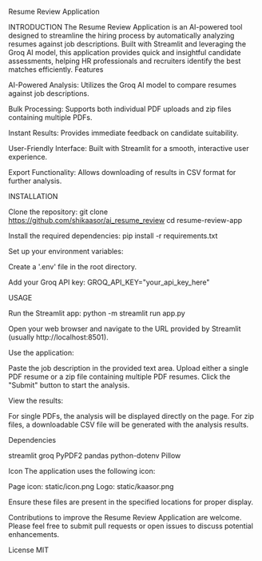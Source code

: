 Resume Review Application

INTRODUCTION
The Resume Review Application is an AI-powered tool designed to streamline the hiring process by automatically analyzing resumes against job descriptions. Built with Streamlit and leveraging the Groq AI model, this application provides quick and insightful candidate assessments, helping HR professionals and recruiters identify the best matches efficiently.
Features

AI-Powered Analysis: Utilizes the Groq AI model to compare resumes against job descriptions.

Bulk Processing: Supports both individual PDF uploads and zip files containing multiple PDFs.

Instant Results: Provides immediate feedback on candidate suitability.

User-Friendly Interface: Built with Streamlit for a smooth, interactive user experience.

Export Functionality: Allows downloading of results in CSV format for further analysis.


INSTALLATION

Clone the repository:
git clone https://github.com/shikaasor/ai_resume_review
cd resume-review-app

Install the required dependencies:
pip install -r requirements.txt

Set up your environment variables:

Create a '.env' file in the root directory.

Add your Groq API key:
GROQ_API_KEY="your_api_key_here"


USAGE

Run the Streamlit app:
python -m streamlit run app.py

Open your web browser and navigate to the URL provided by Streamlit (usually http://localhost:8501).

Use the application:

Paste the job description in the provided text area.
Upload either a single PDF resume or a zip file containing multiple PDF resumes.
Click the "Submit" button to start the analysis.


View the results:

For single PDFs, the analysis will be displayed directly on the page.
For zip files, a downloadable CSV file will be generated with the analysis results.



Dependencies

streamlit
groq
PyPDF2
pandas
python-dotenv
Pillow

Icon
The application uses the following icon:

Page icon: static/icon.png
Logo: static/kaasor.png

Ensure these files are present in the specified locations for proper display.

Contributions to improve the Resume Review Application are welcome. Please feel free to submit pull requests or open issues to discuss potential enhancements.

License
MIT